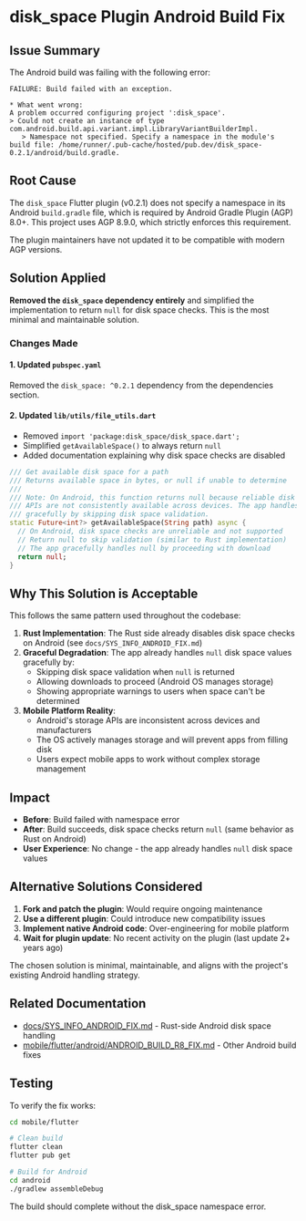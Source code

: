 # disk_space Plugin Android Build Fix

## Issue Summary

The Android build was failing with the following error:

```
FAILURE: Build failed with an exception.

* What went wrong:
A problem occurred configuring project ':disk_space'.
> Could not create an instance of type com.android.build.api.variant.impl.LibraryVariantBuilderImpl.
   > Namespace not specified. Specify a namespace in the module's build file: /home/runner/.pub-cache/hosted/pub.dev/disk_space-0.2.1/android/build.gradle.
```

## Root Cause

The `disk_space` Flutter plugin (v0.2.1) does not specify a namespace in its Android `build.gradle` file, which is required by Android Gradle Plugin (AGP) 8.0+. This project uses AGP 8.9.0, which strictly enforces this requirement.

The plugin maintainers have not updated it to be compatible with modern AGP versions.

## Solution Applied

**Removed the `disk_space` dependency entirely** and simplified the implementation to return `null` for disk space checks. This is the most minimal and maintainable solution.

### Changes Made

#### 1. Updated `pubspec.yaml`
Removed the `disk_space: ^0.2.1` dependency from the dependencies section.

#### 2. Updated `lib/utils/file_utils.dart`
- Removed `import 'package:disk_space/disk_space.dart';`
- Simplified `getAvailableSpace()` to always return `null`
- Added documentation explaining why disk space checks are disabled

```dart
/// Get available disk space for a path
/// Returns available space in bytes, or null if unable to determine
/// 
/// Note: On Android, this function returns null because reliable disk space
/// APIs are not consistently available across devices. The app handles this
/// gracefully by skipping disk space validation.
static Future<int?> getAvailableSpace(String path) async {
  // On Android, disk space checks are unreliable and not supported
  // Return null to skip validation (similar to Rust implementation)
  // The app gracefully handles null by proceeding with download
  return null;
}
```

## Why This Solution is Acceptable

This follows the same pattern used throughout the codebase:

1. **Rust Implementation**: The Rust side already disables disk space checks on Android (see `docs/SYS_INFO_ANDROID_FIX.md`)
2. **Graceful Degradation**: The app already handles `null` disk space values gracefully by:
   - Skipping disk space validation when `null` is returned
   - Allowing downloads to proceed (Android OS manages storage)
   - Showing appropriate warnings to users when space can't be determined
3. **Mobile Platform Reality**: 
   - Android's storage APIs are inconsistent across devices and manufacturers
   - The OS actively manages storage and will prevent apps from filling disk
   - Users expect mobile apps to work without complex storage management

## Impact

- **Before**: Build failed with namespace error
- **After**: Build succeeds, disk space checks return `null` (same behavior as Rust on Android)
- **User Experience**: No change - the app already handles `null` disk space values

## Alternative Solutions Considered

1. **Fork and patch the plugin**: Would require ongoing maintenance
2. **Use a different plugin**: Could introduce new compatibility issues
3. **Implement native Android code**: Over-engineering for mobile platform
4. **Wait for plugin update**: No recent activity on the plugin (last update 2+ years ago)

The chosen solution is minimal, maintainable, and aligns with the project's existing Android handling strategy.

## Related Documentation

- [docs/SYS_INFO_ANDROID_FIX.md](../../../docs/SYS_INFO_ANDROID_FIX.md) - Rust-side Android disk space handling
- [mobile/flutter/android/ANDROID_BUILD_R8_FIX.md](./ANDROID_BUILD_R8_FIX.md) - Other Android build fixes

## Testing

To verify the fix works:

```bash
cd mobile/flutter

# Clean build
flutter clean
flutter pub get

# Build for Android
cd android
./gradlew assembleDebug
```

The build should complete without the disk_space namespace error.
